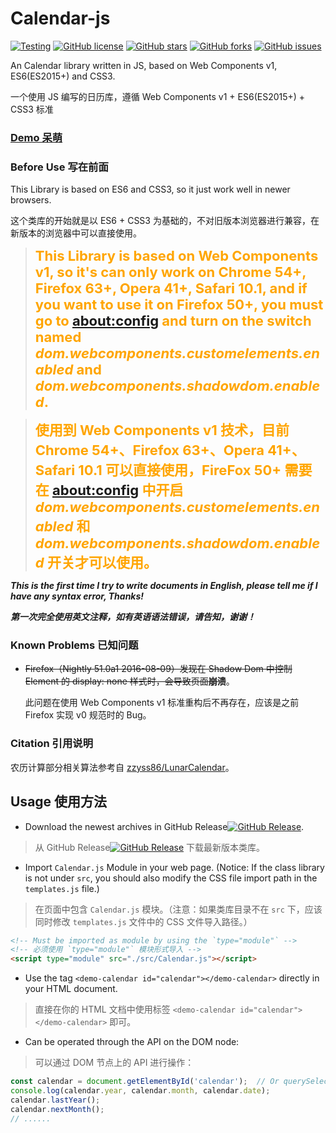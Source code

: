 # Calendar-js
[![Testing](https://img.shields.io/badge/Calendar--js-Testing-yellow.svg)](https://github.com/jinliming2/Calendar-js)
[![GitHub license](https://img.shields.io/badge/license-AGPL-blue.svg)](https://raw.githubusercontent.com/jinliming2/Calendar-js/master/LICENSE)
[![GitHub stars](https://img.shields.io/github/stars/jinliming2/Calendar-js.svg)](https://github.com/jinliming2/Calendar-js/stargazers)
[![GitHub forks](https://img.shields.io/github/forks/jinliming2/Calendar-js.svg)](https://github.com/jinliming2/Calendar-js/network)
[![GitHub issues](https://img.shields.io/github/issues/jinliming2/Calendar-js.svg)](https://github.com/jinliming2/Calendar-js/issues)

An Calendar library written in JS, based on Web Components v1, ES6(ES2015+) and CSS3.

一个使用 JS 编写的日历库，遵循 Web Components v1 + ES6(ES2015+) + CSS3 标准

### [Demo 呆萌](https://jinliming2.github.io/Calendar-js/demo.html)

### Before Use 写在前面
This Library is based on ES6 and CSS3, so it just work well in newer browsers.

这个类库的开始就是以 ES6 + CSS3 为基础的，不对旧版本浏览器进行兼容，在新版本的浏览器中可以直接使用。

> <span style="font-size: 22px; font-weight: bold; color: orange;">This Library is based on Web Components v1, so it's can only work on Chrome 54+, Firefox 63+, Opera 41+, Safari 10.1, and if you want to use it on Firefox 50+, you must go to [about:config](about:config) and turn on the switch named *dom.webcomponents.customelements.enabled* and *dom.webcomponents.shadowdom.enabled*.</span>

> <span style="font-size: 22px; font-weight: bold; color: orange;">使用到 Web Components v1 技术，目前 Chrome 54+、Firefox 63+、Opera 41+、Safari 10.1 可以直接使用，FireFox 50+ 需要在 [about:config](about:config) 中开启 *dom.webcomponents.customelements.enabled* 和 *dom.webcomponents.shadowdom.enabled* 开关才可以使用。</span>

***This is the first time I try to write documents in English, please tell me if I have any syntax error, Thanks!***

***第一次完全使用英文注释，如有英语语法错误，请告知，谢谢！***

### Known Problems 已知问题
- ~~Firefox（Nightly 51.0a1 2016-08-09）发现在 Shadow Dom 中控制 Element 的 display: none 样式时，会导致页面**崩溃**~~。

  此问题在使用 Web Components v1 标准重构后不再存在，应该是之前 Firefox 实现 v0 规范时的 Bug。

### Citation 引用说明
农历计算部分相关算法参考自 [zzyss86/LunarCalendar](https://github.com/zzyss86/LunarCalendar)。

## Usage 使用方法
- Download the newest archives in GitHub Release[![GitHub Release](https://img.shields.io/github/release/jinliming2/Calendar-js.svg)](https://github.com/jinliming2/Calendar-js/releases).

> 从 GitHub Release[![GitHub Release](https://img.shields.io/github/release/jinliming2/Calendar-js.svg)](https://github.com/jinliming2/Calendar-js/releases) 下载最新版本类库。

- Import `Calendar.js` Module in your web page. (Notice: If the class library is not under `src`, you should also modify the CSS file import path in the `templates.js` file.)

> 在页面中包含 `Calendar.js` 模块。（注意：如果类库目录不在 `src` 下，应该同时修改 `templates.js` 文件中的 CSS 文件导入路径。）

```html
<!-- Must be imported as module by using the `type="module"` -->
<!-- 必须使用 `type="module"` 模块形式导入 -->
<script type="module" src="./src/Calendar.js"></script>
```

- Use the tag `<demo-calendar id="calendar"></demo-calendar>` directly in your HTML document.

> 直接在你的 HTML 文档中使用标签 `<demo-calendar id="calendar"></demo-calendar>` 即可。

- Can be operated through the API on the DOM node:

> 可以通过 DOM 节点上的 API 进行操作：

```javascript
const calendar = document.getElementById('calendar');  // Or querySelector, getElementsByTagName, etc.
console.log(calendar.year, calendar.month, calendar.date);
calendar.lastYear();
calendar.nextMonth();
// ......
```

